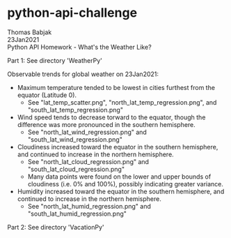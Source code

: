 # python-api-challenge

Thomas Babjak   
23Jan2021   
Python API Homework - What's the Weather Like?


Part 1: See directory 'WeatherPy'

Observable trends for global weather on 23Jan2021:
- Maximum temperature tended to be lowest in cities furthest from the equator (Latitude 0).
    - See "lat_temp_scatter.png", "north_lat_temp_regression.png", and "south_lat_temp_regression.png"
- Wind speed tends to decrease torward to the equator, though the difference was more pronounced in the southern hemisphere.
    - See "north_lat_wind_regression.png" and "south_lat_wind_regression.png"
- Cloudiness increased toward the equator in the southern hemisphere, and continued to increase in the northern hemisphere.
    - See "north_lat_cloud_regression.png" and "south_lat_cloud_regression.png"
    - Many data points were found on the lower and upper bounds of cloudiness (i.e. 0% and 100%), possibly indicating greater variance.
- Humidity increased toward the equator in the southern hemisphere, and continued to increase in the northern hemisphere.
    - See "north_lat_humid_regression.png" and "south_lat_humid_regression.png"

Part 2: See directory 'VacationPy'
